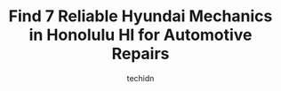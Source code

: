 ---
layout: ampstory
image: https://images.unsplash.com/photo-1621772991673-de61ffe34408?ixlib=rb-4.0.3&ixid=MnwxMjA3fDB8MHxwaG90by1wYWdlfHx8fGVufDB8fHx8&auto=format&fit=crop&w=640&h=853&q=80
author: techidn
featured: false
description: Entrust your vehicle to the 7 best Hyundai Mechanic in Honolulu HI, USA and experience the difference they can make. With their extensive knowledge, state-of-the-art facilities, and commitme
title: Find 7 Reliable Hyundai Mechanics in Honolulu HI for Automotive Repairs
cover:
   title: Find 7 Reliable Hyundai Mechanics in Honolulu HI for Automotive Repairs
   subtitle: Rickpate
   background: https://images.unsplash.com/photo-1621772991673-de61ffe34408?ixlib=rb-4.0.3&ixid=MnwxMjA3fDB8MHxwaG90by1wYWdlfHx8fGVufDB8fHx8&auto=format&fit=crop&w=640&h=853&q=80

pages: 
 - layout: thirds
   top: <h1>#1 McCully Union Service, Inc.</h1>
   bottom: "<p>Went here for a safety inspection.The efficiency, kindness, etc. that I experienced here was unreal! I wish I got the young mans name who was able to help me both of the</p>"
   background: https://www.knot35.com/toplist/wp-content/uploads/2023/06/best-hyundai-mechanic-1-in-honolulu-hi-1685838124.jpeg
   backgroundblur: true
 - layout: thirds
   top: <h1>#2 Starkeys Auto Repair</h1>
   bottom: "<p>1336 Dillingham Blvd suite f, Honolulu, HI 96817, United States</p>"
   background: https://www.knot35.com/toplist/wp-content/uploads/2023/06/best-hyundai-mechanic-2-in-honolulu-hi-1685838124.jpeg
   cta:
      link: https://www.knot35.com/toplist/find-7-reliable-hyundai-mechanics-in-honolulu-hi-for-automotive-repairs/
      text: Find 7 Reliable Hyundai Mechanics in Honolulu HI for Automotive Repairs
 - layout: thirds
   top: <h1>#3 Chungs Alignment & Auto Services</h1>
   bottom: "<p>1015 Dillingham Blvd #101, Honolulu, HI 96817, United States</p>"
   background: https://www.knot35.com/toplist/wp-content/uploads/2023/06/best-hyundai-mechanic-3-in-honolulu-hi-1685838124.jpeg
   cta:
      link: https://www.knot35.com/toplist/find-7-reliable-hyundai-mechanics-in-honolulu-hi-for-automotive-repairs/
      text: Find 7 Reliable Hyundai Mechanics in Honolulu HI for Automotive Repairs
 - layout: thirds
   top: <h1>#4 Artesian Auto Repair LLC</h1>
   bottom: "<p>1012 Artesian St, Honolulu, HI 96826, United States</p>"
   background: https://images.unsplash.com/photo-1540457036297-448b6b99e91c?ixlib=rb-4.0.3&ixid=MnwxMjA3fDB8MHxwaG90by1wYWdlfHx8fGVufDB8fHx8&auto=format&fit=crop&w=640&h=853&q=80
   cta:
      link: https://www.knot35.com/toplist/find-7-reliable-hyundai-mechanics-in-honolulu-hi-for-automotive-repairs/
      text: Find 7 Reliable Hyundai Mechanics in Honolulu HI for Automotive Repairs
 - layout: thirds
   top: <h1>#5 Mobotech All Auto Service</h1>
   bottom: "<p>2013 Wilcox Ln, Honolulu, HI 96819, United States</p>"
   background: https://images.unsplash.com/photo-1552083974-186346191183?ixlib=rb-4.0.3&ixid=MnwxMjA3fDB8MHxwaG90by1wYWdlfHx8fGVufDB8fHx8&auto=format&fit=crop&w=640&h=853&q=80
   cta:
      link: https://www.knot35.com/toplist/find-7-reliable-hyundai-mechanics-in-honolulu-hi-for-automotive-repairs/
      text: Find 7 Reliable Hyundai Mechanics in Honolulu HI for Automotive Repairs
 - layout: thirds
   top: <h1>#6 A-1 Auto Repair</h1>
   bottom: "<p>740 Moowaa St D, Honolulu, HI 96817, United States</p>"
   background: https://images.unsplash.com/photo-1567095761054-7a02e69e5c43?ixlib=rb-4.0.3&ixid=MnwxMjA3fDB8MHxwaG90by1wYWdlfHx8fGVufDB8fHx8&auto=format&fit=crop&w=640&h=853&q=80
   cta:
      link: https://www.knot35.com/toplist/find-7-reliable-hyundai-mechanics-in-honolulu-hi-for-automotive-repairs/
      text: Find 7 Reliable Hyundai Mechanics in Honolulu HI for Automotive Repairs
 - layout: thirds
   top: <h1>#7 Premier Automotive</h1>
   bottom: "<p>3030 Waialae Ave, Honolulu, HI 96816, United States</p>"
   background: https://images.unsplash.com/photo-1613843873231-1447db182f97?ixlib=rb-4.0.3&ixid=MnwxMjA3fDB8MHxwaG90by1wYWdlfHx8fGVufDB8fHx8&auto=format&fit=crop&w=640&h=853&q=80
   cta:
      link: https://www.knot35.com/toplist/find-7-reliable-hyundai-mechanics-in-honolulu-hi-for-automotive-repairs/
      text: Find 7 Reliable Hyundai Mechanics in Honolulu HI for Automotive Repairs
 - layout: thirds
   middle: Continue reading...
   background: https://images.unsplash.com/photo-1462556791646-c201b8241a94?ixlib=rb-4.0.3&ixid=MnwxMjA3fDB8MHxwaG90by1wYWdlfHx8fGVufDB8fHx8&auto=format&fit=crop&w=640&h=853&q=80
   cta:
      link: https://www.knot35.com/toplist/find-7-reliable-hyundai-mechanics-in-honolulu-hi-for-automotive-repairs/
      text: Find 7 Reliable Hyundai Mechanics in Honolulu HI for Automotive Repairs
      
---
